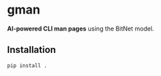 # gman

**AI-powered CLI man pages** using the BitNet model.

## Installation

```bash
pip install .
